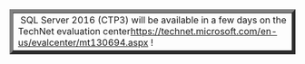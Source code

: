 <Token xmlns:xlink="http://www.w3.org/1999/xlink"><table border="6"><tbody><tr><TD><para><mediaLinkInline><image xlink:href="85ebb5de-e872-4ca5-8624-2949d8473299"/></mediaLinkInline> SQL Server 2016 (CTP3) will be available in a few days on the <externalLink><linkText>TechNet evaluation center</linkText><linkUri>https://technet.microsoft.com/en-us/evalcenter/mt130694.aspx</linkUri></externalLink> !</para></TD></tr></tbody></table></Token>
